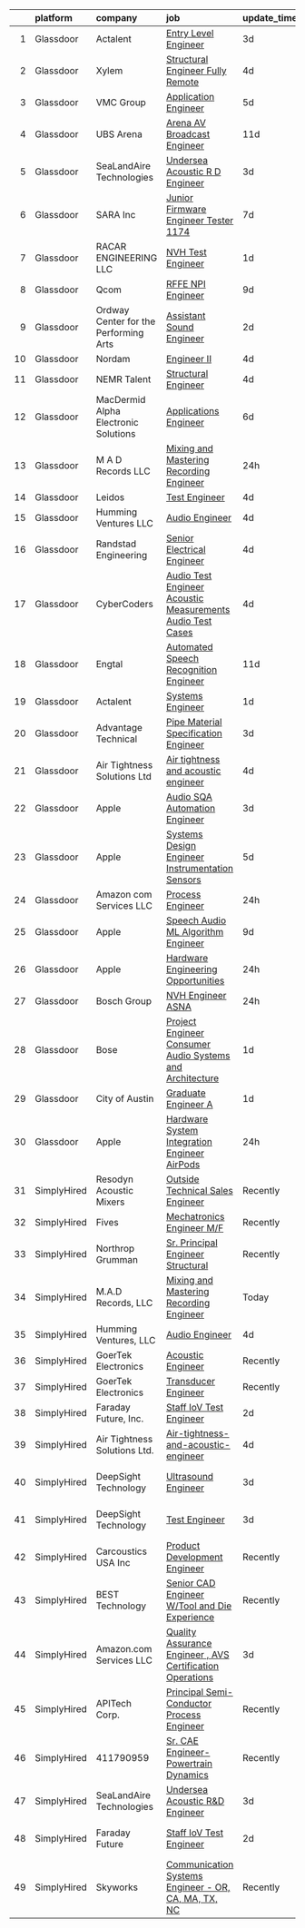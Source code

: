 

|    | platform    | company                               | job                                                                                                                                                                                                                                                                                                                                                                                                                                                                                                                                                                                                                                                                                                                                                                                                                                                                                                                                                                                                                                                                                                                                                                                                                                                                                                                                                                                                                                       | update_time   | location                     |
|---:|:------------|:--------------------------------------|:------------------------------------------------------------------------------------------------------------------------------------------------------------------------------------------------------------------------------------------------------------------------------------------------------------------------------------------------------------------------------------------------------------------------------------------------------------------------------------------------------------------------------------------------------------------------------------------------------------------------------------------------------------------------------------------------------------------------------------------------------------------------------------------------------------------------------------------------------------------------------------------------------------------------------------------------------------------------------------------------------------------------------------------------------------------------------------------------------------------------------------------------------------------------------------------------------------------------------------------------------------------------------------------------------------------------------------------------------------------------------------------------------------------------------------------|:--------------|:-----------------------------|
|  1 | Glassdoor   | Actalent                              | [Entry Level Engineer](https://www.glassdoor.com/partner/jobListing.htm?pos=108&ao=1110586&s=58&guid=00000182bf30935a87fabe5f841f62c8&src=GD_JOB_AD&t=SR&vt=w&ea=1&cs=1_d0a04fbb&cb=1661065008278&jobListingId=1008077072912&cpc=F4EED0218A761C36&jrtk=3-0-1gavj14rsklv1801-1gavj14sfgsog800-80860973a67802ea--6NYlbfkN0ChYVx_I3yfZ_JDY3EFoivtqvi_stwnZ_kRt8Dowt_l_d1ydueao4NE-oUleRJ4yhhmumybdE2Kouaj4ijvM67OjwBFpaTVdis5duIe_hhHyHeLRgfXvHT8CVNthjxvGwO0GKWio-ZGLNpXiryZOuQM3mtx5h2EK4tOWlkknpGH49bKKyYWBVoMtQnOxXcVE43KOwCyn8IEIIpVdhBRTO_MUIqxCEPf_mVakyXD_oaPevNkZpNvTge_gYfVWSPnWMyTsNNr6_92XDNdTRnQBpE3MLaOPWy33-OCr1GoJTvPID76rpJeNMkyj1TRbZFMmPXwg1LliflCrjX6u5SLckOmtxq-yH7SDhXf6EuMf6hulGM-DFDcY-L8lOadYng3gzUqXz6aEil0NJLDmpRdAMcx4GxY8daFn1jpwYqUrauJhgh2aYtqkX8jTeP0T5cJ-mJp9d3ZAnRwpvIGsqCEau3G081ihVlEWsVB_S1prUE1ez4ETEbZiXrCx28X4ZUZvq-YoGz-7Uv15DPG3XaXSTddtuo0pK_OalojoM4uOROVHJCnXGKoFJXebT6YMUdH-7bXdf_iw8lFpndzQL9E1INWszsmoQjzt32naSneb_72ZUohDY8H9cYSgO-NZyxCPwDWJcHk2uNCB6BLCtsMvAgZBi0KP5TVDD5L_2Kev1DPdXiawJY-DIMDVF2KJB79ZQNeKkz5N3zn0h0TWfK2aqlkgx20JTeAaarL7faQDx_rO3LQ0MBOw0VHQVdHD5WIDqOPjEkGOEo2faykzLBcRBXgHP99Ry0aJ2srlzTP634kTOAfh3ZhZwJGnZJ2h3y-HT4pFWL4l6YVFfYd1WU_v4lkvWeKL2_tcaqc5js9bpYPYLABC5PKszkXA1LqqbDoQ16Xt0GQTHO2uIq4_deW1oUVL57iecB6IddT83aoX80NPFINfcqm2R_S2h6Lv6OrMo8tSslhkBZ8jXCTGwWZADjIQccwAsi6JPk%3D)                                                                             | 3d            | Chester, PA                  |
|  2 | Glassdoor   | Xylem                                 | [Structural Engineer   Fully Remote](https://www.glassdoor.com/partner/jobListing.htm?pos=125&ao=1136043&s=58&guid=00000182bf30935a87fabe5f841f62c8&src=GD_JOB_AD&t=SR&vt=w&cs=1_067bfe23&cb=1661065008280&jobListingId=1008074804301&jrtk=3-0-1gavj14rsklv1801-1gavj14sfgsog800-41930a4662df28d3-)                                                                                                                                                                                                                                                                                                                                                                                                                                                                                                                                                                                                                                                                                                                                                                                                                                                                                                                                                                                                                                                                                                                                       | 4d            | Raleigh, NC                  |
|  3 | Glassdoor   | VMC Group                             | [Application Engineer](https://www.glassdoor.com/partner/jobListing.htm?pos=129&ao=1136043&s=58&guid=00000182bf30935a87fabe5f841f62c8&src=GD_JOB_AD&t=SR&vt=w&ea=1&cs=1_db72d8b3&cb=1661065008280&jobListingId=1008071991744&jrtk=3-0-1gavj14rsklv1801-1gavj14sfgsog800-67de9aeecd158980-)                                                                                                                                                                                                                                                                                                                                                                                                                                                                                                                                                                                                                                                                                                                                                                                                                                                                                                                                                                                                                                                                                                                                                | 5d            | Bloomingdale, NJ             |
|  4 | Glassdoor   | UBS Arena                             | [Arena AV   Broadcast Engineer](https://www.glassdoor.com/partner/jobListing.htm?pos=121&ao=1136043&s=58&guid=00000182bf30935a87fabe5f841f62c8&src=GD_JOB_AD&t=SR&vt=w&cs=1_2d05803f&cb=1661065008280&jobListingId=1008063340762&jrtk=3-0-1gavj14rsklv1801-1gavj14sfgsog800-3154833dffbc439f-)                                                                                                                                                                                                                                                                                                                                                                                                                                                                                                                                                                                                                                                                                                                                                                                                                                                                                                                                                                                                                                                                                                                                            | 11d           | Elmont, NY                   |
|  5 | Glassdoor   | SeaLandAire Technologies              | [Undersea Acoustic R D Engineer](https://www.glassdoor.com/partner/jobListing.htm?pos=115&ao=1136043&s=58&guid=00000182bf30935a87fabe5f841f62c8&src=GD_JOB_AD&t=SR&vt=w&ea=1&cs=1_5689551f&cb=1661065008279&jobListingId=1008076399763&jrtk=3-0-1gavj14rsklv1801-1gavj14sfgsog800-1b0c825c938043e9-)                                                                                                                                                                                                                                                                                                                                                                                                                                                                                                                                                                                                                                                                                                                                                                                                                                                                                                                                                                                                                                                                                                                                      | 3d            | Jackson, MI                  |
|  6 | Glassdoor   | SARA Inc                              | [Junior Firmware Engineer   Tester   1174](https://www.glassdoor.com/partner/jobListing.htm?pos=127&ao=1136043&s=58&guid=00000182bf30935a87fabe5f841f62c8&src=GD_JOB_AD&t=SR&vt=w&ea=1&cs=1_8242f82d&cb=1661065008280&jobListingId=1008069954036&jrtk=3-0-1gavj14rsklv1801-1gavj14sfgsog800-64dfa2a4b43075ce-)                                                                                                                                                                                                                                                                                                                                                                                                                                                                                                                                                                                                                                                                                                                                                                                                                                                                                                                                                                                                                                                                                                                            | 7d            | Colorado Springs, CO         |
|  7 | Glassdoor   | RACAR ENGINEERING LLC                 | [NVH Test Engineer](https://www.glassdoor.com/partner/jobListing.htm?pos=101&ao=1110586&s=58&guid=00000182bf30935a87fabe5f841f62c8&src=GD_JOB_AD&t=SR&vt=w&ea=1&cs=1_9f172af7&cb=1661065008277&jobListingId=1008081786265&cpc=2187E14FC6F1B769&jrtk=3-0-1gavj14rsklv1801-1gavj14sfgsog800-57fbe8c0eee5cb71--6NYlbfkN0AxPkrTPsDcA4ai02pSBbiRRK0-Ba8d9G9mYfWaq0SB0eHZYufqR4gUDDxt4Snz3f-Hx28LcgCoRUk_Moxh8kFYOeVFTULadOvFzFHa7ohnmQn-9cwNlkOQczURzjXJ1tZzLELB2frfc1P0fP95PLVZFtNC9tOlHNr5GLCm3iZbW6d6ko2zCTb82Xvb3tAJ_xEp18F1ZMlo1JU8wk9ZgUQpAp7BA5_vuKAvkBHBnEtwmHmRPKJO9YN_Ndb9tNl3geHcCTjAKQb8X4abOwkh7JHIYjyJCsb-s9xMPs1ICOr1LGlSNTbdYOX8gvmzxlI9Ye2Qx8b7Itcgg-_ubpNRhdU8YwkQw9OgPL4B1ZyyqNFh9Dra2v73W9h0dkcRX9Q3yitqR97JcsXtTvYftboIOm0CC9wuvSiONKAgnYsuPJuDuacoGY94358HX-zmNpZnLUFkEEIzoCp9Ya4iprJN3Z351hc5HhO7BK05WE9oPrUMDNq2VATnSuOJl4mENwUSFSlXvJPAntV1Tg%3D%3D)                                                                                                                                                                                                                                                                                                                                                                                                                                                                                                                                                                  | 1d            | Auburn Hills, MI             |
|  8 | Glassdoor   | Qcom                                  | [RFFE NPI Engineer](https://www.glassdoor.com/partner/jobListing.htm?pos=119&ao=1136043&s=58&guid=00000182bf30935a87fabe5f841f62c8&src=GD_JOB_AD&t=SR&vt=w&cs=1_29d4cdad&cb=1661065008279&jobListingId=1008067509526&jrtk=3-0-1gavj14rsklv1801-1gavj14sfgsog800-29f2ec6209d2a3f1-)                                                                                                                                                                                                                                                                                                                                                                                                                                                                                                                                                                                                                                                                                                                                                                                                                                                                                                                                                                                                                                                                                                                                                        | 9d            | San Diego, CA                |
|  9 | Glassdoor   | Ordway Center for the Performing Arts | [Assistant Sound Engineer](https://www.glassdoor.com/partner/jobListing.htm?pos=117&ao=1136043&s=58&guid=00000182bf30935a87fabe5f841f62c8&src=GD_JOB_AD&t=SR&vt=w&ea=1&cs=1_56b02ed2&cb=1661065008279&jobListingId=1008079532547&jrtk=3-0-1gavj14rsklv1801-1gavj14sfgsog800-5856df3a239138d6-)                                                                                                                                                                                                                                                                                                                                                                                                                                                                                                                                                                                                                                                                                                                                                                                                                                                                                                                                                                                                                                                                                                                                            | 2d            | Saint Paul, MN               |
| 10 | Glassdoor   | Nordam                                | [Engineer II](https://www.glassdoor.com/partner/jobListing.htm?pos=128&ao=1136043&s=58&guid=00000182bf30935a87fabe5f841f62c8&src=GD_JOB_AD&t=SR&vt=w&cs=1_d236f298&cb=1661065008280&jobListingId=1008074153435&jrtk=3-0-1gavj14rsklv1801-1gavj14sfgsog800-f4f31545b15b86df-)                                                                                                                                                                                                                                                                                                                                                                                                                                                                                                                                                                                                                                                                                                                                                                                                                                                                                                                                                                                                                                                                                                                                                              | 4d            | Tulsa, OK                    |
| 11 | Glassdoor   | NEMR Talent                           | [Structural Engineer](https://www.glassdoor.com/partner/jobListing.htm?pos=123&ao=1136043&s=58&guid=00000182bf30935a87fabe5f841f62c8&src=GD_JOB_AD&t=SR&vt=w&ea=1&cs=1_af211760&cb=1661065008280&jobListingId=1008073938495&jrtk=3-0-1gavj14rsklv1801-1gavj14sfgsog800-bc9dc2a23d1c44c4-)                                                                                                                                                                                                                                                                                                                                                                                                                                                                                                                                                                                                                                                                                                                                                                                                                                                                                                                                                                                                                                                                                                                                                 | 4d            | Princeton, NJ                |
| 12 | Glassdoor   | MacDermid Alpha Electronic Solutions  | [Applications Engineer](https://www.glassdoor.com/partner/jobListing.htm?pos=120&ao=1136043&s=58&guid=00000182bf30935a87fabe5f841f62c8&src=GD_JOB_AD&t=SR&vt=w&cs=1_6dfe9ba0&cb=1661065008280&jobListingId=1008070285027&jrtk=3-0-1gavj14rsklv1801-1gavj14sfgsog800-bd764e465d32d008-)                                                                                                                                                                                                                                                                                                                                                                                                                                                                                                                                                                                                                                                                                                                                                                                                                                                                                                                                                                                                                                                                                                                                                    | 6d            | South Plainfield, NJ         |
| 13 | Glassdoor   | M A D Records  LLC                    | [Mixing and Mastering Recording Engineer](https://www.glassdoor.com/partner/jobListing.htm?pos=114&ao=1136043&s=58&guid=00000182bf30935a87fabe5f841f62c8&src=GD_JOB_AD&t=SR&vt=w&ea=1&cs=1_b289d6ec&cb=1661065008279&jobListingId=1008082851002&jrtk=3-0-1gavj14rsklv1801-1gavj14sfgsog800-1ef587c60b88b873-)                                                                                                                                                                                                                                                                                                                                                                                                                                                                                                                                                                                                                                                                                                                                                                                                                                                                                                                                                                                                                                                                                                                             | 24h           | Las Vegas, NV                |
| 14 | Glassdoor   | Leidos                                | [Test Engineer](https://www.glassdoor.com/partner/jobListing.htm?pos=102&ao=1110586&s=58&guid=00000182bf30935a87fabe5f841f62c8&src=GD_JOB_AD&t=SR&vt=w&cs=1_7be18e65&cb=1661065008277&jobListingId=1008075064293&cpc=BCC169F53084E245&jrtk=3-0-1gavj14rsklv1801-1gavj14sfgsog800-6a3203464c1b707d--6NYlbfkN0CZUO70VSdYKA8PR3jfrSh5ljhqJhfDt0PzQCMubt8cRihWbmqO_-Ccw6DGinMZCyIEpf0Af9XKthHfBvTvzgH4DkFKYILFfOBijEpWhuNs72seseKoDFF6CDTEAYPN9Lx5He8mR_O1D0v6JooYaOYoVwHqWnpaKvLttLpllx_dzAONH5hB3qEReQ4EYC1WlXtAL2yUYyWjy4JBh-dYfxd3_TbokB3xAPImdCE7oU2C4XwJkbE3Bjah6jjFuXx2B2d_7CD7CU-1vX2BxvVWbhbao_IA1kXBrayGFgjRDlHwFR1eG47tIyRYXd3y-kjm4PxE-xNEH95jJ_CrF3ee-1nJ0UHDAtsWDtaBNvEjBaNlvoEinjc-U7I-vJP3btDTKTww1Jm5ikO4uhLaIIk-_3QypkOvufPq0guOJY9YDGlRZDbXbDvSncuanHVf6Q6xTZ1tPvfEpmwtWuoPPGilag6DiHM-hO4f3NWm-Zz-o_Ej9lV-NGUov9SE_ve5JV2jxUMQZMhiOjSAmPrXCejMS1FaHNhty1kaBz3rJ0kXN8YJOoL-gNpv-QJG89DnHR3hlbfQ5iaM4H-u1a-UKrVLjwsTQyyYZ_Tzpaeq6A7cDtlO84GfQGT5SYkJ26KvdK6u3mhZNYM6IzMSm3cGT1t9jF7M)                                                                                                                                                                                                                                                                                                                                                                                                                                       | 4d            | Poulsbo, WA                  |
| 15 | Glassdoor   | Humming Ventures  LLC                 | [Audio Engineer](https://www.glassdoor.com/partner/jobListing.htm?pos=113&ao=1136043&s=58&guid=00000182bf30935a87fabe5f841f62c8&src=GD_JOB_AD&t=SR&vt=w&ea=1&cs=1_3857671f&cb=1661065008279&jobListingId=1008074850294&jrtk=3-0-1gavj14rsklv1801-1gavj14sfgsog800-c65df6434cac7841-)                                                                                                                                                                                                                                                                                                                                                                                                                                                                                                                                                                                                                                                                                                                                                                                                                                                                                                                                                                                                                                                                                                                                                      | 4d            | Seattle, WA                  |
| 16 | Glassdoor   | Randstad Engineering                  | [Senior Electrical Engineer](https://www.glassdoor.com/partner/jobListing.htm?pos=112&ao=1110586&s=58&guid=00000182bf30935a87fabe5f841f62c8&src=GD_JOB_AD&t=SR&vt=w&ea=1&cs=1_0c61b065&cb=1661065008279&jobListingId=1008074289318&cpc=B076152010A3B66C&jrtk=3-0-1gavj14rsklv1801-1gavj14sfgsog800-cfd09318c66b733e--6NYlbfkN0BDx217eft1lC7uqItkaModCFPNh_e0lnHdKkvEJecXwu4gIqA7CFTnvSYR8MShG5a-juaM6sdXavpS6MPruFdQNc5PiAaOegdbfmramjOwLM8yU_Gyhm6YspYOZ056uLtqJsXecjpva2utvJLPy3-qyp9LWwlRnrDgtmLRD1WPFhChG-9oL5RqGKCZSATNnAT5SJz-4FtdkPMZ3vii80mRUHqARvbBSf8TT2_sEtTCYqtjUL8fKDi54A0W4O3xH6q2mB2rE4YsbKZ_Z4Fyw11lAmLjdpK8GLc90OxRpScm1klQ6sdS0ebHiUjaEZ1y1tS1wBOjBzMlwnCXrFPwRMXhyfEOiN6kgfvQPNZX_6KCnSwTwikLG2rpPnaPN8USZCIiUODC2WIm2CfdIXW2yI6Wwr58CIq7MIDWAHohNK5ok1KzSw9tYG1T-g2varvbL9zoKcHT6W4aD6qj4mjK8A4gqtCRIndw7S6ny2yTbSOrlUGL19tgZv_aT3ohi3KGeRAnUjx-pAO9Mm7hW0Fd2WMZB3Gy1GHr5_4LxfCZGoIiuy2H40oGs_RPWeKRD0Rf1_DtEKdY6WU_OQR_HPZrJT1FMq9w4rwjwVmfPcrFbqPuZAo9oAvE3aT2OIy_LGj4L0N_Ge-cK32vJOGuxgbwi4XX)                                                                                                                                                                                                                                                                                                                                                                                                                     | 4d            | Framingham, MA               |
| 17 | Glassdoor   | CyberCoders                           | [Audio Test Engineer  Acoustic Measurements Audio Test Cases](https://www.glassdoor.com/partner/jobListing.htm?pos=107&ao=1110586&s=58&guid=00000182bf30935a87fabe5f841f62c8&src=GD_JOB_AD&t=SR&vt=w&ea=1&cs=1_53d041ae&cb=1661065008278&jobListingId=1008074251888&cpc=451933188B21919D&jrtk=3-0-1gavj14rsklv1801-1gavj14sfgsog800-c28034a67f6fdac0--6NYlbfkN0CpFJQzrgRR8WqXWK1qKKEqALWJw739KlKqr2H-MSI4eoBlI4EFrmor2FYZMP3muM26mCfOsH-2rGSXOXzmoS6lrZi5bgEYX3ZqTYbppVKgJ0N-FobKAYp9JkTZMJW9BFXOeXmRIK6leADNhMckSFGKSe2JaJ6pKmJQpcG-8Q7GWeRQEWW-KvSyQE1i51Dfdg0A4I9pvR2wETSRkftF0CvvH6qJ4ieDw3ERA8ZXkIx-yQt2Se89Wz8Nvy70rNMD254vX70ekvb5FSBUFZ2ZLoqpUJZnAA1UdVVaU0xu53787fLZPpcz2sf---wmfjMjmpIu89FxSqxb8NXHXr1SDiRBJVmbzBuhG2KZN-lmK98rEQ9053LMrXB9Ca30NRRfoO1nK8IDFiZGCslhSZY_458TX7RExZyFnyYH7EuvLNq3fHMfqAEfcCyxHKVuqVf1-b1YlUoNFGc024m53fY00gA3nibHxw5PPmHgOHhagRfWFrUsqKztKeF82aqO9IUiovGAxbOCHVmH_1UcI3ZnCWXhkT2mC1pdEMNyeGGUuoM5Hri52OJ4wM7Oh9i3URxCvohZ8KmLI_nYnoRp9CXQ4sGPAWE6lImWS22f7hJL4dxwGdmVPIQNBfvaCqQmoOidcN5pJcbBDiy47YiWUtKFVicmcQe-Lo7_xc2eaPMFtSM4mgiHabPRbg0gNt7o_gSshx_8wwFPBvQUAsvI7ScknFT0y-K3cLrkWEVhDPSNstYZ2FkJYcSTZnhWFgJ9Qd6pHaxF2Tgsrgv63h3kQ-E9sb_hMlBCBGFsppNPr__ZcE_fm4Rd_FzKX7vdAKLm9KmT1OlN484xHwcaBPdH06P9OtnNwjzG51qhSuwAugyhFzvY4I7dn82-5iOBCzlEzcddjKrv6bWcmlQ8Nm4gWZArGSCJsIJusPwU-0XYhPhbKDsLF__255oldZdf60LzrUZwOxr-hg9rKlQDNZRRN3tvuPjMaSsROcJrWrc%3D)                                      | 4d            | Seattle, WA                  |
| 18 | Glassdoor   | Engtal                                | [Automated Speech Recognition Engineer](https://www.glassdoor.com/partner/jobListing.htm?pos=109&ao=1110586&s=58&guid=00000182bf30935a87fabe5f841f62c8&src=GD_JOB_AD&t=SR&vt=w&ea=1&cs=1_08136399&cb=1661065008279&jobListingId=1008062705188&cpc=8795CF9063CD573D&jrtk=3-0-1gavj14rsklv1801-1gavj14sfgsog800-4453650f9401f0f0--6NYlbfkN0B7Z8t6fEMDh_BTkcJVPNJicKvZQEBTy5HSwyHa20ewqmyfWNXjNsfvmtdqiCQm-EyX1eXCMeRRHbelJqYg3JfPf6FJmpd1iPPZHKkt0sbdi9nzyk3UhIYm5cI49RlAKU7eerVBiqDi7LxaMzjgn_vLcgvtotjmBJAF4qEeYwYYdSnlzIVKbgkFwXkAuJPd2w2xD8r9i9FH_BktSCeaNh3bxRiBLr_wmqNGxWvPHxeOsY27BJmd0CwdO9JgIiDt37jaHtE-6_cxK8MOI9ba3B3xDPW_Qq-BZO0nJX8cPc36fuqS7Ulo4OOyXnPlp6nYEHAPreu4nG2OkSAboTY6n9Y42rbMu8ETStW9-bConAgf8Psl-QmVOi7cbD0cXKXTn8gQJrgIihvQAXw77cPAy0TiJFOZq83kSCgr9MAzTyZ4J3jf2iZjkGh4dHNSIMmiYelig8FOgsXjGY24QIhOR9uJYzxpwFfzcJdzFJgQTm4KZweedOa3rNWBnmr0Jr8SKuiQgI5ENmFei5iUgeSo4ai8r4NnRU8g19I%3D)                                                                                                                                                                                                                                                                                                                                                                                                                                                                                                                            | 11d           | Remote                       |
| 19 | Glassdoor   | Actalent                              | [Systems Engineer](https://www.glassdoor.com/partner/jobListing.htm?pos=111&ao=1110586&s=58&guid=00000182bf30935a87fabe5f841f62c8&src=GD_JOB_AD&t=SR&vt=w&ea=1&cs=1_1ec6ec2d&cb=1661065008279&jobListingId=1008081625256&cpc=3DB599BF2F4828F0&jrtk=3-0-1gavj14rsklv1801-1gavj14sfgsog800-eb5fc3e5fa73dec3--6NYlbfkN0ChYVx_I3yfZ_JDY3EFoivtqvi_stwnZ_kRt8Dowt_l_d1ydueao4NE-oUleRJ4yhjCrTNrnhpA1723ScKRDpRE1n0lV517MAuDm13_KfRUVCvtQItZxA6LE1Jn-hMF2PzuvuQPoChg2FMt2ty_tcyOZZqDrLEv6DVzbvLpvC0x3pBg0Jy9n9lr-uqHF6c81udEPPNDI8mPfaFeWgFlhA8Hq84HPI3qPEvUbijxsAIHUXuhgG5p95bzPnawnsFCT7P-ZPSf9qgzQ-JrCAWTm-ROrGgJGgZsPkPf4H2msTCWF1Bry0qwBGNU2lnwjXD_NK3vXNzdxgCMBGTOUZ7OK1f_Tjr9bznJvdxscrfRghjQEoNiHCcPuJJovWJYIQtevPeA3Zc7wTqD5gUCGjQy_jEg5zMMeGFVrlEPh-ZEHQgG-HagjKtqTFy3CKEMnqxiDYbnJ11EXCUk59MuqP2AXetotxAewPUBDsPxc6mF4fiEejP0e1SX8_Ss6eyYq1aVA1WNMB-vXqxVN_7VldrpqS_3E8c8h2xDimMoc8Sv_rtARsZo8WNYPvnzLi5sGc7GvKN2ivnaoU_lB4VEmojIIAxwaztwhz4TlBskVrZOHpV3V3aNIGcIYldvcVBS-DfsjMEMaqjc2kREejmpuHXJqRBmcDMUgU5zeqNkAIk78qbPHYvWlMFyyLGJA8ZiV8a4paRjV-tZ7M5so8YX6H-931LteJQKcps27_KjxkmYUNZQ4HW59CnWvwMfbG8znMPm5i3p5-HsZ138KiRQw6EmJJDJXPh4QrDVYajt3W_N2uZjofYo_GAmWFgeWDtr7Md-7yk-KFCAWI9Z5-L8Jvo6uKBBe-rjeORCNRWFkA4H_t9tJbPvpl9I59j09sje9jhbGYYJAyTO2xXJrI1hdQwHSOytOjM298KwZGFw9Dhu88Gx8AyXOIRtsIZ__5GuPMniQNXNrADw797d7TkxSCQq1RKPI9Sb31I7h6s%3D)                                                                                 | 1d            | Eden Prairie, MN             |
| 20 | Glassdoor   | Advantage Technical                   | [Pipe Material Specification Engineer](https://www.glassdoor.com/partner/jobListing.htm?pos=110&ao=1110586&s=58&guid=00000182bf30935a87fabe5f841f62c8&src=GD_JOB_AD&t=SR&vt=w&ea=1&cs=1_969572c2&cb=1661065008279&jobListingId=1008077741008&cpc=9C2286EA3771AAF6&jrtk=3-0-1gavj14rsklv1801-1gavj14sfgsog800-c320e72c0ffc31eb--6NYlbfkN0CQRQ3eiV4YWjrRS1ho7HVQ9JO8v6Fb3eU0yDOJbdOiEguntuRlpE4-_N6DYLNj-GpJK1FUgsvi-jGTFN6seQa8lGO0nmINkmxGyDjSwr8tbCBtQ4SQ-I0RoyUacdeWrAe3QIUhj_MbkiOtQltvwYrz7KFrRKod_YLoWgqPAx3xsfqgU8Qc4nkknvnCRaglUx9slnDe8YXyqVBR9BDDSVjjt4jfLkPDeSJA6owtloA2l4OFFwlpmdKALu5cas4ug7hK_frBZzCSuFK7yChxFJzJUAiOBz5JoJZq-cC170cl9EG-BB2Bva2y4UT0IsilxcOscJzeB-sByXprTqKxKP96QrzTtEM5qwnelqalV56O-2WyiDZPSqSkD-nahkXWqZrnC16gWAe_gkkTjjDyGkE8x8XLZ7nle89Oft1WwuTVwBo2PHTeI2EgSBM-c-nI7FWt7nbaWg_XezGGnHHOkCC6QpvW97rNlnyN0vXna9Ie-engzRXPovkrgkXvaIgf24CjyKcJf3icXHgbp8yvITf-bEhXF6FG_AVZ8VxpZQgP9L9FH30ze2XxNGNCdLeSxzk%3D)                                                                                                                                                                                                                                                                                                                                                                                                                                                                                             | 3d            | Houston, TX                  |
| 21 | Glassdoor   | Air Tightness Solutions Ltd           | [Air tightness and acoustic engineer](https://www.glassdoor.com/partner/jobListing.htm?pos=118&ao=1136043&s=58&guid=00000182bf30935a87fabe5f841f62c8&src=GD_JOB_AD&t=SR&vt=w&cs=1_80014cd3&cb=1661065008279&jobListingId=1008075017413&jrtk=3-0-1gavj14rsklv1801-1gavj14sfgsog800-bab19b5d3ac46ea4-)                                                                                                                                                                                                                                                                                                                                                                                                                                                                                                                                                                                                                                                                                                                                                                                                                                                                                                                                                                                                                                                                                                                                      | 4d            | Uxbridge, MA                 |
| 22 | Glassdoor   | Apple                                 | [Audio SQA Automation Engineer](https://www.glassdoor.com/partner/jobListing.htm?pos=116&ao=1136043&s=58&guid=00000182bf30935a87fabe5f841f62c8&src=GD_JOB_AD&t=SR&vt=w&cs=1_abf69b79&cb=1661065008279&jobListingId=1008077637824&jrtk=3-0-1gavj14rsklv1801-1gavj14sfgsog800-1727bd9025c83aa0-)                                                                                                                                                                                                                                                                                                                                                                                                                                                                                                                                                                                                                                                                                                                                                                                                                                                                                                                                                                                                                                                                                                                                            | 3d            | Cupertino, CA                |
| 23 | Glassdoor   | Apple                                 | [Systems Design Engineer  Instrumentation  Sensors ](https://www.glassdoor.com/partner/jobListing.htm?pos=103&ao=1110586&s=58&guid=00000182bf30935a87fabe5f841f62c8&src=GD_JOB_AD&t=SR&vt=w&cs=1_da5ce06f&cb=1661065008277&jobListingId=1008072872866&cpc=F4EED0218A761C36&jrtk=3-0-1gavj14rsklv1801-1gavj14sfgsog800-5dc1da80fd2095b8--6NYlbfkN0BvKrLyj5gPmtZO9T8euul8TCxuuKNOtzRJOomxnwSEodTz2Bc-sPZlSXfvz6ygy0tJidbkPBoJOpn5M_Op1dVT78IKUvwrBDiq-0-XaZ5Ks6si1v-Rxw7VYol2pUSEbSXxtrYw2HhGY7Chi3gQx9zr_U3wj7xtUiIO1GFY_6wQkMM2XkXMAPxNvQ3q6yk6EjBJgA8m8D7eA4B_agGoVxFQHBGiT3wvevABfj5xK9ZJn1acAdyj_zG008mSo_Tur_RZolKp-Eyo5R4KNVniIZVRC9ZS6Y2S5IbgY20YDKQTDXI71DyJErR8j6tIclqn6XoXsPLNd5RFq-o5aPEGI7xCBw2jR8kjRKSQzFISe3rroowfe-LHf0mU83mUbIlp5pCWMb-94_TM1d9G9G14exxlqZBC2UehyAWJcYzjVxi-IY8n08I2Cw6H-D5q5d3xcX1IjOBodp033277j-Z6GvONiWC9AUvNYHRkFUBGGxqy_jk0zUEkeXZQOHvCf5hWnensgUmqhWaR2HSXSj73X4tFjKxAba7boUG89SnTtIwORdw86BhsZUK0_j78PMbqNvOa6gZWGQkkCLjm4zxJw211vzJIXEvwYSlJHp0vkUZWYnFB3uuQWEZYY2cIoC9ujvEcQ9hwWgkTQThQR0ai6vuCaC_5NkyOUOrJj-_4FABYOYEDH6eb2t8BAV37tTcqIMCWwkCB67f9oNNjV3Zz46IZz9NrWKYNATFDLPQPrb9pYiZZFieo71lqaMtxKO9K48n3hbUqUV7GjXos9KHvUpXk-ruRKmjqULBuJo78wtYBKZ8fzrD5fi0Fr6QoyVFnF5IBfVDfgAall1QMLsfCHgLWrmYZ7XibR2eYH-CVccrzmlLeKOJMqa4ITb-RA2pqPNa1WkG4AdYUlmu-FbQMSza37zHZ8fI9vHeOOJvq8SUCd9nUMCtYyvUzM7kgvmN6Naj_vN3-ZKgi8DvR8TJD277isQb4U0ZB8mzB6FYNczoIeg%3D%3D)                                      | 5d            | Austin, TX                   |
| 24 | Glassdoor   | Amazon com Services LLC               | [Process Engineer](https://www.glassdoor.com/partner/jobListing.htm?pos=122&ao=1136043&s=58&guid=00000182bf30935a87fabe5f841f62c8&src=GD_JOB_AD&t=SR&vt=w&cs=1_813bbf5f&cb=1661065008280&jobListingId=1008082334397&jrtk=3-0-1gavj14rsklv1801-1gavj14sfgsog800-93df05f7f57d1390-)                                                                                                                                                                                                                                                                                                                                                                                                                                                                                                                                                                                                                                                                                                                                                                                                                                                                                                                                                                                                                                                                                                                                                         | 24h           | San Diego, CA                |
| 25 | Glassdoor   | Apple                                 | [Speech   Audio ML Algorithm Engineer](https://www.glassdoor.com/partner/jobListing.htm?pos=106&ao=1110586&s=58&guid=00000182bf30935a87fabe5f841f62c8&src=GD_JOB_AD&t=SR&vt=w&cs=1_df1d5366&cb=1661065008278&jobListingId=1008066606047&cpc=3BA4CE39D5B5DEF5&jrtk=3-0-1gavj14rsklv1801-1gavj14sfgsog800-4bd19a550787995c--6NYlbfkN0BvKrLyj5gPmtZO9T8euul8TCxuuKNOtzRJOomxnwSEodTz2Bc-sPZl29JElYHfcoTQmgR2kLCqbz896zU7Ayzp2mIeuZoFH0p3pB-zTK20603ErE2aTw0Qwc9BgqJ4DR4v_yjIVaESKmxDOaTO2lNHYjCGSCWGpweUL273BrzL5-b6-aLaNkFAIlcHv4UGG2jkl8__8O83eKMjBFJynaIe0AY3xPGnWzXzIfHbEYMOPKXZq5O4hgdjfyZPfM0NWc8-xpQ7M1qObNRHAyobjhDJC0fao3pamMJ74NHHSWzjKrQCEX3hz4BhLLWwNCpB3952QTfWoDdev02F1GBwx_WJmJaipLHsu6abOEtqBOI4sun0ZpulP3ltreuRQv2J-eJQVfMWt3CGcSg9U3u3JdGyz-qCVeU8_ZWGugD1cHd8nx2cjUJPZYNOb0QIDLrQV_gDthKb3W08lhmw8rersIkQy3JxSmYH-8qXpROFCZOw36WoD8_-x0Ab-pXXD7FVyIpg6ZFVHxI6JUBtbPctvnYB397tUMAs-cPHJ_f5Vs2aHbnKRyMEegD1da5y7AQVWAN3EpDKc0PWJ3-znQwp8HUiHZZKq_9yc0yzR3xQiG_OQ1i8vCvHvUNEn13kk20-Lr0VfMo-e_OETWl1iZYzy5ImF_fbX2dXGhx5nJitG9uH_Ul3V-CfdKwoAKakh7ciHqXVkCwUAjvwm4jo9RThBLakS2lv1r8hFJgm_syKEpDBekJu20lzrSfNGlSdAapr0nQQPYp7hYjSqxN5uS6pbYRaYCyPUdwKwuLxJVwVTrTTL5JzXAuTfNfijw1e-OxSwgiFglKw-bwTo4sXCfnCgbXegYK__OK-34aq6HZO_3vq6x2EUbcuzJ9YxRHkEGX22YzRSWZW4eQD6BWI6Yz_9oA-xe3mt33qPcku5hrnK_4L0Saaq_aArsIJfq60B1dB9ytCRZLYz8ifXuOONO14JUrl)                                                                                | 9d            | Culver City, CA              |
| 26 | Glassdoor   | Apple                                 | [Hardware Engineering Opportunities](https://www.glassdoor.com/partner/jobListing.htm?pos=126&ao=1136043&s=58&guid=00000182bf30935a87fabe5f841f62c8&src=GD_JOB_AD&t=SR&vt=w&cs=1_9759cef1&cb=1661065008280&jobListingId=1008083007672&jrtk=3-0-1gavj14rsklv1801-1gavj14sfgsog800-dfb731c3ecead4fc-)                                                                                                                                                                                                                                                                                                                                                                                                                                                                                                                                                                                                                                                                                                                                                                                                                                                                                                                                                                                                                                                                                                                                       | 24h           | Cupertino, CA                |
| 27 | Glassdoor   | Bosch Group                           | [NVH Engineer   ASNA](https://www.glassdoor.com/partner/jobListing.htm?pos=104&ao=1110586&s=58&guid=00000182bf30935a87fabe5f841f62c8&src=GD_JOB_AD&t=SR&vt=w&cs=1_ee1b9f9f&cb=1661065008277&jobListingId=1008082755444&cpc=47CFDC01B3F81FAC&jrtk=3-0-1gavj14rsklv1801-1gavj14sfgsog800-be46b3b7f6d46e6c--6NYlbfkN0C6GWNaujYxALY5cE2_tEHrxFJ_nxpjx3wh1ke1yD6QSF_gWAnu0BYVTdBq5zeqwu-iUYQaiuImLVe4w4dOURO7rFRpC3ztBcldISa5lUBOa4zCNZK2e9mipXG8TiljnwMghlHj_wuVRkfo-7-NrNDW3gUU1XmYrvq_HBFl3xnYf_7NZcCbj6HZDjb1Dfrd-80xFIgHkHA95gIh4nA0KPktXj2UOYJANob61GgfGZMWLlbDblxOkm8sgU6P6EPIKg-gIoRAOgQq2cBXnh6vs1fAqyF-B-bHZcZNnUGLZvyTZif0vesSFbbqIdN0f1npUCkOD05k-Ci2vXeoQLSqRZkdygInnK61gduuWIRgbNMVi_alnvV-St1twgzvxVDKIEzmLYTGPkfDL-1bcYX9YBRrAwL6jUZJwo5kYYMfdOuxPus851ZVxllVGAsnRqbQnw3iIKfwi2Cbdgr6--uXL9F_eX6X6QtVv22Ftv9K0DPawXPbs0MGng6hfbPlGO9FdHZggclVJn3abXOMEtXWaLr2bXWR0cGlE9WJBVs68Maam3WVBO0dW65aq_p1xj1PFV9K_j-3-N4VL-1BPfzTsL1MpAAFyTkicsuxpxOrChmEQSai4WhxVRrrhGrrMUNN3UU2SiLRKs0bgLyau3Y3XfVzPEQwyljoc7WT3GJO6aHn8G_IcTWx9J_xGlXtcS7qc4yLPfA7xDVbBCLOhL9ju80XeVVsmd9qpw0XzcatizJw2CrmEL3EKZvbsxtfrTLP_pYRN1xYVXgaYJklpXtFhaz1CwCusImypjTrtLfrb01T2yoU9fV1h3iGVat9jLCfLyDjW4Xqdoq8Z9nX2JWYv0dh40K-A11_DlWj-WgxIC55QU6ZLpEo6SErWsbERn7BVyDmQzQvwuZ2lUZ-nE312b5SifxfuIOq_hjFjaTQv3EnH0G8r1ss2GLgFs_MKlTGjbBbbxWMNByhIohMzBtTuaY0tS1aIZsj35x0rn5RARK1lbSQylbCgNHF2N6z_VuRkjp5v9z5yn_Z05xpooPueq0XtVf1M4pBfbUmof9TBdLzLzC5vJmnqsE8) | 24h           | Plymouth, MI                 |
| 28 | Glassdoor   | Bose                                  | [Project Engineer  Consumer Audio Systems and Architecture](https://www.glassdoor.com/partner/jobListing.htm?pos=130&ao=1136043&s=58&guid=00000182bf30935a87fabe5f841f62c8&src=GD_JOB_AD&t=SR&vt=w&cs=1_b90ac723&cb=1661065008280&jobListingId=1008082045687&jrtk=3-0-1gavj14rsklv1801-1gavj14sfgsog800-9e4e84726a4ae4ab-)                                                                                                                                                                                                                                                                                                                                                                                                                                                                                                                                                                                                                                                                                                                                                                                                                                                                                                                                                                                                                                                                                                                | 1d            | Framingham, MA               |
| 29 | Glassdoor   | City of Austin                        | [Graduate Engineer A](https://www.glassdoor.com/partner/jobListing.htm?pos=124&ao=1136043&s=58&guid=00000182bf30935a87fabe5f841f62c8&src=GD_JOB_AD&t=SR&vt=w&cs=1_28f1c2c0&cb=1661065008280&jobListingId=1008080961660&jrtk=3-0-1gavj14rsklv1801-1gavj14sfgsog800-6bcb283c366297ad-)                                                                                                                                                                                                                                                                                                                                                                                                                                                                                                                                                                                                                                                                                                                                                                                                                                                                                                                                                                                                                                                                                                                                                      | 1d            | Austin, TX                   |
| 30 | Glassdoor   | Apple                                 | [Hardware System Integration Engineer   AirPods](https://www.glassdoor.com/partner/jobListing.htm?pos=105&ao=1110586&s=58&guid=00000182bf30935a87fabe5f841f62c8&src=GD_JOB_AD&t=SR&vt=w&cs=1_de6cf77f&cb=1661065008277&jobListingId=1008082345812&cpc=32EE424DE2B657EB&jrtk=3-0-1gavj14rsklv1801-1gavj14sfgsog800-076660460036a090--6NYlbfkN0BvKrLyj5gPmtZO9T8euul8TCxuuKNOtzRJOomxnwSEodTz2Bc-sPZlPHrT5BCwu4Q4mimk8o7fLRnzslpgPSOB-3OKZquV9FCwr0W4bYsYyTLtDeZnZtREh7bXg9ANTgTnzg-L4wD_LeTsHYqrbwq0utgXTFf6AxLzs4u6G7fZ4I9Fgc708UEZ_aX_7x2uZDTz4Rqkp6M-Cr1yaMTc2du_y6GiR5YmFgX9xdktwG5NTEEnDSDOExv6qp6Lg3PDhhRZdE1cRKnYX5qgyPHEejwPMIM3B1BZdOHkfz-1XxfDCl-6wqZPIY55OjNabu_ZvJOz3c1vWFGrzlD8hkY9PF8SfwZeFU4gDERMCZtmLct-LlOfgAVkzQ--I9qSVUrDDEzL65MUg1sjVvNAHuEAJrpJUTq_Y13XkTyeT2HH7_fyQny-4aUe2Dz6VpwoiCQfaqvFaHorRY_jLjMBwFBOeokAM5qSgk-ZbtYIdQpWcn5prC64G8pJq-FbuDjNvF6tSGJM4Ja4W5zZYMTUbKy-6kw54zJN26IVEL3DwiO7H2y9CZTJz7bolSduQ9hK4d_89tPy3n6mQxfjPzj3sp8Pauk8LB6zFG_9xBNCa0aoT7NkvcizYI55RoAodQCRTVkLutw9R4DcIheC1FOizjzQ2HHhkiuD0yZgrVqwNlG22J9Fh62ZFTNHef6zCrJb3hjur9ijW0CSo56_BWknjv5ck9Wk_gQfb7huvoa0LZSqxPvkbWCjaHoWmQsOecBy2VXAUu9bBObpt_w6Lo2h49TOGIB88zxyGRrm83qEDxQnor6IbJgHYp3JAXqUi-1F0fv0n9jL3X1MtZVilBESU5wOVYX0um1HtZNpWEaNo853y7B2xzin99z1fqigWlbZcQn2HiHp5WaFowW4A_4UTiLY_etPhbdMAvdH8NNT7jpmuVnQ8KGNocqiOuiC1hOr5H0JIotXffdRze-xYeD64qcmBRM4BGQq3d4pzFljQvTDDfiSzg%3D%3D)                                          | 24h           | Boulder, CO                  |
| 31 | SimplyHired | Resodyn Acoustic Mixers               | [Outside Technical Sales Engineer](https://www.simplyhired.com/job/EsQOjxF15Ic7DVz6mqXzVY-ace2-hHWQdyCCYLXZm0C4GafcsgWP0g?q=acoustic+engineer)                                                                                                                                                                                                                                                                                                                                                                                                                                                                                                                                                                                                                                                                                                                                                                                                                                                                                                                                                                                                                                                                                                                                                                                                                                                                                            | Recently      | United States                |
| 32 | SimplyHired | Fives                                 | [Mechatronics Engineer M/F](https://www.simplyhired.com/job/OHGQYgm0TxDz9EGRtGE8YC2RU35ujQk_U0Qv3-KHblnhSO5HSefF8w?q=acoustic+engineer)                                                                                                                                                                                                                                                                                                                                                                                                                                                                                                                                                                                                                                                                                                                                                                                                                                                                                                                                                                                                                                                                                                                                                                                                                                                                                                   | Recently      | Hebron, KY                   |
| 33 | SimplyHired | Northrop Grumman                      | [Sr. Principal Engineer Structural](https://www.simplyhired.com/job/Q_ecsBQkCmzHQRVFSE46nFGFMwc9ubZAhr8qEsNkbgLimZ92pgpqlQ?q=acoustic+engineer)                                                                                                                                                                                                                                                                                                                                                                                                                                                                                                                                                                                                                                                                                                                                                                                                                                                                                                                                                                                                                                                                                                                                                                                                                                                                                           | Recently      | Sunnyvale, CA                |
| 34 | SimplyHired | M.A.D Records, LLC                    | [Mixing and Mastering Recording Engineer](https://www.simplyhired.com/job/r6gEzpa8IpEq3bLcoqpJWi_0HY-nV7vsLkJTArOKZQ8_acy40nqipw?q=acoustic+engineer)                                                                                                                                                                                                                                                                                                                                                                                                                                                                                                                                                                                                                                                                                                                                                                                                                                                                                                                                                                                                                                                                                                                                                                                                                                                                                     | Today         | Las Vegas, NV                |
| 35 | SimplyHired | Humming Ventures, LLC                 | [Audio Engineer](https://www.simplyhired.com/job/8DSLRgpEAgXP5zicg-ZoO3PIpTiVZ3WUlc-WEVxkbF2N9BVX-AWj_A?q=acoustic+engineer)                                                                                                                                                                                                                                                                                                                                                                                                                                                                                                                                                                                                                                                                                                                                                                                                                                                                                                                                                                                                                                                                                                                                                                                                                                                                                                              | 4d            | Seattle, WA                  |
| 36 | SimplyHired | GoerTek Electronics                   | [Acoustic Engineer](https://www.simplyhired.com/job/6PCRn1TvdVHUtgaBVR0h94emv2uxOzR_4uSK_IuRvsCPjwVVty_QTg?q=acoustic+engineer)                                                                                                                                                                                                                                                                                                                                                                                                                                                                                                                                                                                                                                                                                                                                                                                                                                                                                                                                                                                                                                                                                                                                                                                                                                                                                                           | Recently      | Santa Clara, CA              |
| 37 | SimplyHired | GoerTek Electronics                   | [Transducer Engineer](https://www.simplyhired.com/job/eC5Uu7DGWu8jMu5nrAqq2LZV1_KBQ6rMZDn1K7uOOm7H64aWznS-wg?q=acoustic+engineer)                                                                                                                                                                                                                                                                                                                                                                                                                                                                                                                                                                                                                                                                                                                                                                                                                                                                                                                                                                                                                                                                                                                                                                                                                                                                                                         | Recently      | Santa Clara, CA              |
| 38 | SimplyHired | Faraday Future, Inc.                  | [Staff IoV Test Engineer](https://www.simplyhired.com/job/KGDx4f7fT8L6DE01qLoJ8MKpHLVsy4ABz-xxk64gjZtASSp4ApSKsw?q=acoustic+engineer)                                                                                                                                                                                                                                                                                                                                                                                                                                                                                                                                                                                                                                                                                                                                                                                                                                                                                                                                                                                                                                                                                                                                                                                                                                                                                                     | 2d            | San Jose, CA                 |
| 39 | SimplyHired | Air Tightness Solutions Ltd.          | [Air-tightness-and-acoustic-engineer](https://www.simplyhired.com/job/pvoEJHXWFoU2JlptkOEa9H23ceeKiGCFjbfo2y9eorFotiiU5q8FkA?q=acoustic+engineer)                                                                                                                                                                                                                                                                                                                                                                                                                                                                                                                                                                                                                                                                                                                                                                                                                                                                                                                                                                                                                                                                                                                                                                                                                                                                                         | 4d            | Uxbridge, MA                 |
| 40 | SimplyHired | DeepSight Technology                  | [Ultrasound Engineer](https://www.simplyhired.com/job/nU8yXImREKqW6nKzZLAALZ5lmMu-tb6WD1X6VBwwFzGcTdFwLnjvbQ?q=acoustic+engineer)                                                                                                                                                                                                                                                                                                                                                                                                                                                                                                                                                                                                                                                                                                                                                                                                                                                                                                                                                                                                                                                                                                                                                                                                                                                                                                         | 3d            | Santa Clara, CA +5 locations |
| 41 | SimplyHired | DeepSight Technology                  | [Test Engineer](https://www.simplyhired.com/job/BiF0Gms1oLZVzjvFo1dK5PeGzrcucPm4dq3DpCVtJzCQY6m7ETUmow?q=acoustic+engineer)                                                                                                                                                                                                                                                                                                                                                                                                                                                                                                                                                                                                                                                                                                                                                                                                                                                                                                                                                                                                                                                                                                                                                                                                                                                                                                               | 3d            | Santa Clara, CA +1 location  |
| 42 | SimplyHired | Carcoustics USA Inc                   | [Product Development Engineer](https://www.simplyhired.com/job/r8_vynN3pyfw5GIAv5X6aYmmUgImeK4v-wnT9A6T26DJoFGChY3RzQ?q=acoustic+engineer)                                                                                                                                                                                                                                                                                                                                                                                                                                                                                                                                                                                                                                                                                                                                                                                                                                                                                                                                                                                                                                                                                                                                                                                                                                                                                                | Recently      | Howell, MI                   |
| 43 | SimplyHired | BEST Technology                       | [Senior CAD Engineer W/Tool and Die Experience](https://www.simplyhired.com/job/qpel1cQG-8BZK8A09niuID_ZZ5UTc3eL3hyUEYq80kY1f4FXiSWRpQ?q=acoustic+engineer)                                                                                                                                                                                                                                                                                                                                                                                                                                                                                                                                                                                                                                                                                                                                                                                                                                                                                                                                                                                                                                                                                                                                                                                                                                                                               | Recently      | Athens, TX                   |
| 44 | SimplyHired | Amazon.com Services LLC               | [Quality Assurance Engineer , AVS Certification Operations](https://www.simplyhired.com/job/2xYdCONgoeAK6gGraZ9mnYs6seQ0KEQnJiRLOiFyLq9NDZTtLeefhQ?q=acoustic+engineer)                                                                                                                                                                                                                                                                                                                                                                                                                                                                                                                                                                                                                                                                                                                                                                                                                                                                                                                                                                                                                                                                                                                                                                                                                                                                   | 3d            | San Jose, CA                 |
| 45 | SimplyHired | APITech Corp.                         | [Principal Semi-Conductor Process Engineer](https://www.simplyhired.com/job/b6QvUWcaO3BzcKkl8LzWIuIlC24GQj0ADO_ynd3dEikJt5_Qoc-JVw?q=acoustic+engineer)                                                                                                                                                                                                                                                                                                                                                                                                                                                                                                                                                                                                                                                                                                                                                                                                                                                                                                                                                                                                                                                                                                                                                                                                                                                                                   | Recently      | Marlborough, MA              |
| 46 | SimplyHired | 411790959                             | [Sr. CAE Engineer-Powertrain Dynamics](https://www.simplyhired.com/job/TPJojDykqaImCIVs-OjzCiIhIZ6PNy0wfbSwqAp0wKfNFq6bq-UrFA?q=acoustic+engineer)                                                                                                                                                                                                                                                                                                                                                                                                                                                                                                                                                                                                                                                                                                                                                                                                                                                                                                                                                                                                                                                                                                                                                                                                                                                                                        | Recently      | Novi, MI                     |
| 47 | SimplyHired | SeaLandAire Technologies              | [Undersea Acoustic R&D Engineer](https://www.simplyhired.com/job/hZd4MM6ivHSqQ2hKkSFxDcuc5th9uhpbq2X99tdFufOh7nbm-htf8A?q=acoustic+engineer)                                                                                                                                                                                                                                                                                                                                                                                                                                                                                                                                                                                                                                                                                                                                                                                                                                                                                                                                                                                                                                                                                                                                                                                                                                                                                              | 3d            | Jackson, MI                  |
| 48 | SimplyHired | Faraday Future                        | [Staff IoV Test Engineer](https://www.simplyhired.com/job/KBC0_Y_8E4vrXBPIv8U71WfOEpsoKQ6TaIHrlyMBH3QB7lgcSe8ZCA?q=acoustic+engineer)                                                                                                                                                                                                                                                                                                                                                                                                                                                                                                                                                                                                                                                                                                                                                                                                                                                                                                                                                                                                                                                                                                                                                                                                                                                                                                     | 2d            | San Jose, CA +1 location     |
| 49 | SimplyHired | Skyworks                              | [Communication Systems Engineer - OR, CA, MA, TX, NC](https://www.simplyhired.com/job/VdIEzfg0_PbnmfZwuHgO56HBGYWFEh4cgBHR8OXn0sxYBANreLHU0A?q=acoustic+engineer)                                                                                                                                                                                                                                                                                                                                                                                                                                                                                                                                                                                                                                                                                                                                                                                                                                                                                                                                                                                                                                                                                                                                                                                                                                                                         | Recently      | Beaverton, OR                |